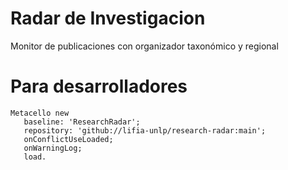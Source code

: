# Radar de Investigacion

Monitor de publicaciones con organizador taxonómico y regional

# Para desarrolladores

```
Metacello new
   baseline: 'ResearchRadar';
   repository: 'github://lifia-unlp/research-radar:main';
   onConflictUseLoaded;
   onWarningLog; 
   load.
```
